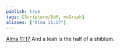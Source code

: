 ```yaml
---
publish: true
tags: [Scripture/BoM, noGraph]
aliases: ["Alma 11:17"]
---
```

[Alma 11:17](https://churchofjesuschrist.org/study/scriptures/bofm/alma/11?lang=eng&id=p17#p17) And a leah is the half of a shiblum.

